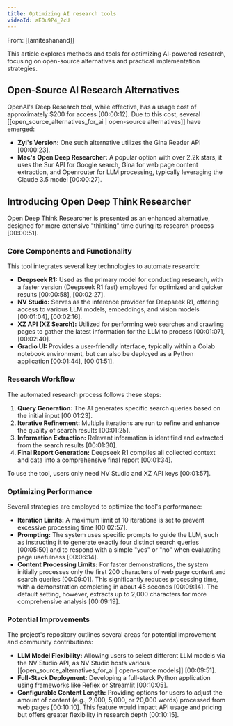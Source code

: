 ```yaml
---
title: Optimizing AI research tools
videoId: aEOu9P4_2cU
---
```


From: [[amiteshanand]] <br/> 

This article explores methods and tools for optimizing AI-powered research, focusing on open-source alternatives and practical implementation strategies.

## Open-Source AI Research Alternatives

OpenAI's Deep Research tool, while effective, has a usage cost of approximately $200 for access <a class="yt-timestamp" data-t="00:00:12">[00:00:12]</a>. Due to this cost, several [[open_source_alternatives_for_ai | open-source alternatives]] have emerged:

*   **Zyi's Version:** One such alternative utilizes the Gina Reader API <a class="yt-timestamp" data-t="00:00:23">[00:00:23]</a>.
*   **Mac's Open Deep Researcher:** A popular option with over 2.2k stars, it uses the Sur API for Google search, Gina for web page content extraction, and Openrouter for LLM processing, typically leveraging the Claude 3.5 model <a class="yt-timestamp" data-t="00:00:27">[00:00:27]</a>.

## Introducing Open Deep Think Researcher

Open Deep Think Researcher is presented as an enhanced alternative, designed for more extensive "thinking" time during its research process <a class="yt-timestamp" data-t="00:00:51">[00:00:51]</a>.

### Core Components and Functionality

This tool integrates several key technologies to automate research:
*   **Deepseek R1:** Used as the primary model for conducting research, with a faster version (Deepseek R1 fast) employed for optimized and quicker results <a class="yt-timestamp" data-t="00:00:58">[00:00:58]</a>, <a class="yt-timestamp" data-t="00:02:27">[00:02:27]</a>.
*   **NV Studio:** Serves as the inference provider for Deepseek R1, offering access to various LLM models, embeddings, and vision models <a class="yt-timestamp" data-t="00:01:04">[00:01:04]</a>, <a class="yt-timestamp" data-t="00:02:16">[00:02:16]</a>.
*   **XZ API (XZ Search):** Utilized for performing web searches and crawling pages to gather the latest information for the LLM to process <a class="yt-timestamp" data-t="00:01:07">[00:01:07]</a>, <a class="yt-timestamp" data-t="00:02:40">[00:02:40]</a>.
*   **Gradio UI:** Provides a user-friendly interface, typically within a Colab notebook environment, but can also be deployed as a Python application <a class="yt-timestamp" data-t="00:01:44">[00:01:44]</a>, <a class="yt-timestamp" data-t="00:01:51">[00:01:51]</a>.

### Research Workflow

The automated research process follows these steps:
1.  **Query Generation:** The AI generates specific search queries based on the initial input <a class="yt-timestamp" data-t="00:01:23">[00:01:23]</a>.
2.  **Iterative Refinement:** Multiple iterations are run to refine and enhance the quality of search results <a class="yt-timestamp" data-t="00:01:25">[00:01:25]</a>.
3.  **Information Extraction:** Relevant information is identified and extracted from the search results <a class="yt-timestamp" data-t="00:01:30">[00:01:30]</a>.
4.  **Final Report Generation:** Deepseek R1 compiles all collected context and data into a comprehensive final report <a class="yt-timestamp" data-t="00:01:34">[00:01:34]</a>.

To use the tool, users only need NV Studio and XZ API keys <a class="yt-timestamp" data-t="00:01:57">[00:01:57]</a>.

### Optimizing Performance

Several strategies are employed to optimize the tool's performance:
*   **Iteration Limits:** A maximum limit of 10 iterations is set to prevent excessive processing time <a class="yt-timestamp" data-t="00:02:57">[00:02:57]</a>.
*   **Prompting:** The system uses specific prompts to guide the LLM, such as instructing it to generate exactly four distinct search queries <a class="yt-timestamp" data-t="00:05:50">[00:05:50]</a> and to respond with a simple "yes" or "no" when evaluating page usefulness <a class="yt-timestamp" data-t="00:06:14">[00:06:14]</a>.
*   **Content Processing Limits:** For faster demonstrations, the system initially processes only the first 200 characters of web page content and search queries <a class="yt-timestamp" data-t="00:09:01">[00:09:01]</a>. This significantly reduces processing time, with a demonstration completing in about 45 seconds <a class="yt-timestamp" data-t="00:09:14">[00:09:14]</a>. The default setting, however, extracts up to 2,000 characters for more comprehensive analysis <a class="yt-timestamp" data-t="00:09:19">[00:09:19]</a>.

### Potential Improvements

The project's repository outlines several areas for potential improvement and community contributions:
*   **LLM Model Flexibility:** Allowing users to select different LLM models via the NV Studio API, as NV Studio hosts various [[open_source_alternatives_for_ai | open-source models]] <a class="yt-timestamp" data-t="00:09:51">[00:09:51]</a>.
*   **Full-Stack Deployment:** Developing a full-stack Python application using frameworks like Reflex or Streamlit <a class="yt-timestamp" data-t="00:10:05">[00:10:05]</a>.
*   **Configurable Content Length:** Providing options for users to adjust the amount of content (e.g., 2,000, 5,000, or 20,000 words) processed from web pages <a class="yt-timestamp" data-t="00:10:10">[00:10:10]</a>. This feature would impact API usage and pricing but offers greater flexibility in research depth <a class="yt-timestamp" data-t="00:10:15">[00:10:15]</a>.